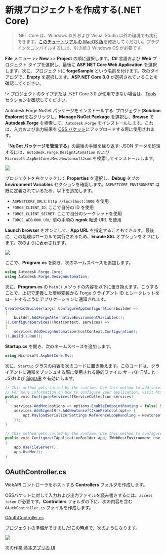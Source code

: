 # 新規プロジェクトを作成する(.NET Core)

> .NET Core は、Windows 以外および Visual Studio 以外の環境でも実行できます。[このチュートリアルの MacOS 版](https://github.com/augustogoncalves/dotnetcoreheroku)を確認してください。プラグインをコンパイルするには、引き続き Windows OS が必要です。

**File** メニュー >> **New** >> **Project** の順に選択します。**C#** 言語および **Web** プロジェクト タイプを選択し、最後に **ASP.NET Core Web Application** を選択します。次に、プロジェクトに **forgeSample** という名前を付けます。次のダイアログで、**Empty** を選択します。**ASP.NET Core 3.0** が選択されていることを確認してください。

!> プロジェクトのタイプまたは .NET Core 3.0 が使用できない場合は、[Tools](environment/tools/netcore) セクションを確認してください。

Autodesk Forge NuGet パッケージをインストールする: プロジェクト(**Solution Explorer**)を右クリックし、**Manage NuGet Package** を選択し、**Browse** で **Autodesk Forge** を検索して、`Autodesk.Forge` をインストールします。これは、入力および出力結果を [OSS バケット](https://forge.autodesk.com/en/docs/data/v2/developers_guide/basics/)にアップロードする際に使用されます。

「**NuGet パッケージを管理する**」の最後の手順を繰り返す: JSON データを処理するには、`Autodesk.Forge.DesignAutomation` および `Microsoft.AspNetCore.Mvc.NewtonsoftJson` を検索してインストールします。 

![](_media/netcore/create_project.gif) 

プロジェクトを右クリックして **Properties** を選択し、**Debug** タブの **Environment Variables** セクションを確認します。`ASPNETCORE_ENVIRONMENT` は既に定義されているため、以下を追加します。

- `ASPNETCORE_URLS`: `http://localhost:3000` を使用
- `FORGE_CLIENT_ID`: ここで自分の ID を使用
- `FORGE_CLIENT_SECRET`: ここで自分のシークレットを使用
- `FORGE_WEBHOOK_URL`: 前の手順の **ngrok** 転送 URL を使用

**Launch browser** をオンにして、**App URL** を指定することもできます。最後に、この処理はローカルで実行されるため、**Enable SSL** オプションをオフにします。次のように表示されます。

![](_media/netcore/env_vars_da.png) 


ここで、**Program.cs** を開き、次のネームスペースを追加します。

```csharp
using Autodesk.Forge.Core;
using Autodesk.Forge.DesignAutomation;
```

次に、**Program.cs** の `Main()` メソッドの内容を以下に置き換えます。こうすることで、上記で定義した環境変数から Forge クライアント ID とシークレットをロードするようにアプリケーションに通知されます。

```csharp
CreateHostBuilder(args).ConfigureAppConfiguration(builder =>
{
    builder.AddForgeAlternativeEnvironmentVariables();
}).ConfigureServices((hostContext, services) =>
{
    services.AddDesignAutomation(hostContext.Configuration);
}).Build().Run();
```

**Startup.cs** を開き、次のネームスペースを追加します。

```csharp
using Microsoft.AspNetCore.Mvc;
```

次に、`Startup` クラスの内容を次のコードに置き換えます。このコードは、クライアントに通知をプッシュする際に使用される静的ファイル サーバ(HTML と JS)および [SignalR](https://docs.microsoft.com/en-us/aspnet/core/signalr/introduction?view=aspnetcore-2.2) を有効にします。

```csharp
// This method gets called by the runtime. Use this method to add services to the container.
// For more information on how to configure your application, visit https://go.microsoft.com/fwlink/?LinkID=398940
public void ConfigureServices(IServiceCollection services)
{
    services.AddMvc(options => options.EnableEndpointRouting = false).SetCompatibilityVersion(CompatibilityVersion.Version_3_0).AddNewtonsoftJson();
    services.AddSignalR().AddNewtonsoftJsonProtocol(opt=> {
        opt.PayloadSerializerSettings.ReferenceLoopHandling = Newtonsoft.Json.ReferenceLoopHandling.Ignore;
    });
}

// This method gets called by the runtime. Use this method to configure the HTTP request pipeline.
public void Configure(IApplicationBuilder app, IWebHostEnvironment env)
{
    app.UseFileServer();
    app.UseMvc();
}
```

## OAuthController.cs

WebAPI コントローラをホストする **Controllers** フォルダを作成します。

OSSバケットに対して入力および出力ファイルを読み書きするには、`access token` が必要です。**Controllers** フォルダの下に、次の内容を含む `OAuthController.cs` ファイルを作成します。

[OAuthController.cs](_snippets/modifymodels/netcore/OAuthController.cs ':include :type=code csharp')

プロジェクトの準備ができました!この時点で、次のようになります。

![](_media/designautomation/netcore/basefiles_step1.png) 

次の作業:[基本アプリの UI](designautomation/html/)